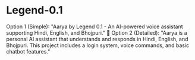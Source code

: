 # Legend-0.1
Option 1 (Simple): "Aarya by Legend 0.1 - An AI-powered voice assistant supporting Hindi, English, and Bhojpuri."  🔹 Option 2 (Detailed): "Aarya is a personal AI assistant that understands and responds in Hindi, English, and Bhojpuri. This project includes a login system, voice commands, and basic chatbot features."
